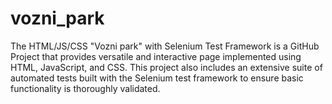 # vozni_park
The HTML/JS/CSS "Vozni park" with Selenium Test Framework is a GitHub Project that provides versatile and interactive page implemented using HTML, JavaScript, and CSS. This project also includes an extensive suite of automated tests built with the Selenium test framework to ensure basic functionality is thoroughly validated.
